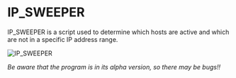 # IP_SWEEPER
IP_SWEEPER is a script used to determine which hosts are active and which are not in a specific IP address range.


![IP_SWEEPER](sweepp.gif)





*Be aware that the program is in its alpha version, so there may be bugs!!*
